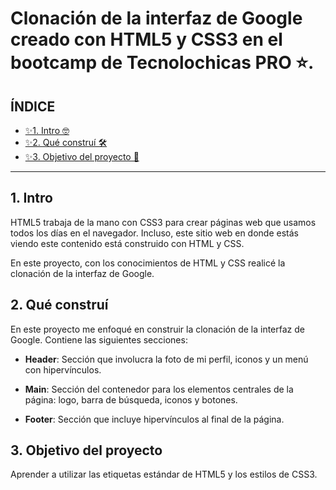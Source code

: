 # Clonación de la interfaz de Google creado con HTML5 y CSS3 en el bootcamp de Tecnolochicas PRO ⭐. 

## ÍNDICE

* [✨1. Intro 🤓](https://github.com/Nnatt1/clon-interfas-Google#1-intro)
* [✨2. Qué construí 🛠](https://github.com/Nnatt1/clon-interfas-Google#2-qu%C3%A9-constru%C3%AD)
* [✨3. Objetivo del proyecto 🎯](https://github.com/Nnatt1/clon-interfas-Google#3-objetivo-del-proyecto)

****
## 1. Intro
HTML5 trabaja de la mano con CSS3 para crear páginas web que usamos todos los días en el navegador. Incluso, este sitio web en donde estás viendo este contenido está construido con HTML y CSS. 

En este proyecto, con los conocimientos de HTML y CSS realicé la clonación de la interfaz de Google.

## 2. Qué construí
En este proyecto me enfoqué en construir la clonación de la interfaz de Google.
Contiene las siguientes secciones:
* **Header**: Sección que involucra la foto de mi perfil, iconos y un menú con hipervínculos.

* **Main**: Sección del contenedor para los elementos centrales de la página: logo, barra de búsqueda, iconos y botones.

* **Footer**: Sección que incluye hipervínculos al final de la página.

## 3. Objetivo del proyecto
Aprender a utilizar las etiquetas estándar de HTML5 y los estilos de CSS3.
